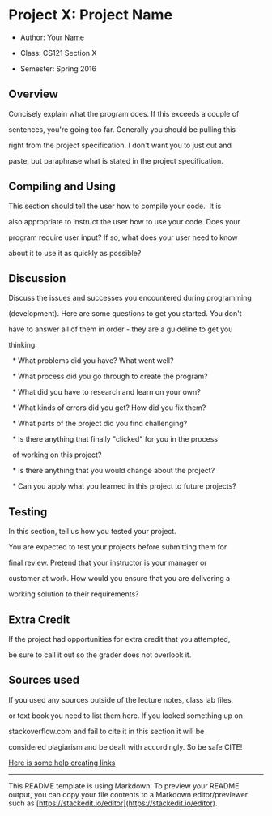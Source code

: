 # Project X: Project Name

  

* Author: Your Name

* Class: CS121 Section X

* Semester: Spring 2016

  

## Overview

  

Concisely explain what the program does. If this exceeds a couple of

sentences, you're going too far. Generally you should be pulling this

right from the project specification. I don't want you to just cut and

paste, but paraphrase what is stated in the project specification.

  

## Compiling and Using

  

This section should tell the user how to compile your code.  It is

also appropriate to instruct the user how to use your code. Does your

program require user input? If so, what does your user need to know

about it to use it as quickly as possible?

  

## Discussion

  

Discuss the issues and successes you encountered during programming

(development). Here are some questions to get you started. You don't

have to answer all of them in order - they are a guideline to get you

thinking.

  * What problems did you have? What went well?

  * What process did you go through to create the program?

  * What did you have to research and learn on your own?

  * What kinds of errors did you get? How did you fix them?

  * What parts of the project did you find challenging?

  * Is there anything that finally "clicked" for you in the process

  of working on this project?

  * Is there anything that you would change about the project?

  * Can you apply what you learned in this project to future projects?

  

## Testing

  

In this section, tell us how you tested your project.

  

You are expected to test your projects before submitting them for

final review. Pretend that your instructor is your manager or

customer at work. How would you ensure that you are delivering a

working solution to their requirements?

  

## Extra Credit

  

If the project had opportunities for extra credit that you attempted,

be sure to call it out so the grader does not overlook it.

  

## Sources used

  

If you used any sources outside of the lecture notes, class lab files,

or text book you need to list them here. If you looked something up on

stackoverflow.com and fail to cite it in this section it will be

considered plagiarism and be dealt with accordingly. So be safe CITE!

[Here is some help creating links](https://github.com/adam-p/markdown-here/wiki/Markdown-Cheatsheet#links)

  

----------

This README template is using Markdown. To preview your README output, you can copy your file contents to a Markdown editor/previewer such as [https://stackedit.io/editor](https://stackedit.io/editor).